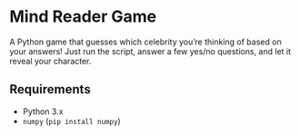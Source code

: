 # Mind Reader Game

A Python game that guesses which celebrity you’re thinking of based on your answers! Just run the script, answer a few yes/no questions, and let it reveal your character.

## Requirements
- Python 3.x
- `numpy` (`pip install numpy`)
